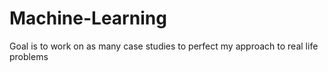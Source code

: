 # Machine-Learning

Goal is to work on as many case studies to perfect my approach to real life problems